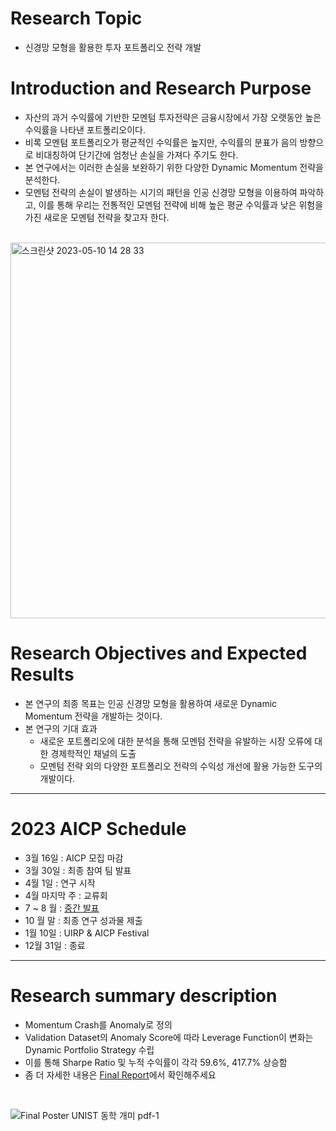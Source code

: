 # Research Topic 
- 신경망 모형을 활용한 투자 포트폴리오 전략 개발

# Introduction and Research Purpose

- 자산의 과거 수익률에 기반한 모멘텀 투자전략은 금융시장에서 가장 오랫동안 높은 수익률을 나타낸 포트폴리오이다.
- 비록 모멘텀 포트폴리오가 평균적인 수익률은 높지만, 수익률의 분표가 음의 방향으로 비대칭하여 단기간에 엄청난 손실을 가져다 주기도 한다.
- 본 연구에서는 이러한 손실을 보완하기 위한 다양한 Dynamic Momentum 전략을 분석한다.
- 모멘텀 전략의 손실이 발생하는 시기의 패턴을 인공 신경망 모형을 이용하여 파악하고, 이를 통해 우리는 전통적인 모멘텀 전략에 비해 높은 평균 수익률과 낮은 위험을 가진 새로운 모멘텀 전략을 찾고자 한다.

<br>

<img width="601" alt="스크린샷 2023-05-10 14 28 33" src="https://github.com/namwootree/UNIST_AICP/assets/91008734/c2c18b58-6799-4e52-a48f-f5f624d40624">

<br>

# Research Objectives and Expected Results

- 본 연구의 최종 목표는 인공 신경망 모형을 활용하여 새로운 Dynamic Momentum 전략을 개발하는 것이다.
- 본 연구의 기대 효과
    - 새로운 포트폴리오에 대한 분석을 통해 모멘텀 전략을 유발하는 시장 오류에 대한 경제학적인 채널의 도출
    - 모멘텀 전략 외의 다양한 포트폴리오 전략의 수익성 개선에 활용 가능한 도구의 개발이다.

---

# 2023 AICP Schedule
- 3월 16일 : AICP 모집 마감
- 3월 30일 : 최종 참여 팀 발표
- 4월 1일 : 연구 시작
- 4월 마지막 주 : 교류회
- 7 ~ 8 월 : [중간 발표](https://github.com/namwootree/UNIST_AICP/blob/main/%5BAICP%20UNIST%20%E1%84%83%E1%85%A9%E1%86%BC%E1%84%92%E1%85%A1%E1%86%A8%20%E1%84%80%E1%85%A2%E1%84%86%E1%85%B5%5D%E1%84%8C%E1%85%AE%E1%86%BC%E1%84%80%E1%85%A1%E1%86%AB%E1%84%87%E1%85%A1%E1%86%AF%E1%84%91%E1%85%AD.pdf)
- 10 월 말 : 최종 연구 성과물 제출
- 1월 10일 : UIRP & AICP Festival
- 12월 31일 : 종료

---

# Research summary description
- Momentum Crash를 Anomaly로 정의
- Validation Dataset의 Anomaly Score에 따라 Leverage Function이 변화는 Dynamic Portfolio Strategy 수립
- 이를 통해 Sharpe Ratio 및 누적 수익률이 각각 59.6%, 417.7% 상승함
- 좀 더 자세한 내용은 [Final Report](https://github.com/namwootree/UNIST_AICP/blob/main/Final%20Report%20UNIST%20%E1%84%83%E1%85%A9%E1%86%BC%E1%84%92%E1%85%A1%E1%86%A8%20%E1%84%80%E1%85%A2%E1%84%86%E1%85%B5.pdf)에서 확인해주세요
<br>

![Final Poster UNIST 동학 개미 pdf-1](https://github.com/namwootree/UNIST_AICP/assets/91008734/8cc7de3a-4d36-4e41-b9ec-106069b94d98)
